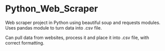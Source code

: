 # Python_Web_Scraper
Web scraper project in Python using beautiful soup and requests modules.
Uses pandas module to turn data into .csv file. 

Can pull data from websites, process it and place it into .csv file, with correct formatting. 
